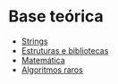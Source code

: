 # Base teórica

* [Strings](./strings/README.md)
* [Estruturas e bibliotecas](./estruturas-e-bibliotecas/README.md)
* [Matemática](./matematica/README.md)
* [Algoritmos raros](./algoritmos-raros/README.md)